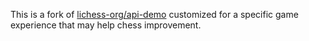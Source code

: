 This is a fork of [lichess-org/api-demo](https://github.com/lichess-org/api-demo)
customized for a specific game experience that may help chess improvement.
